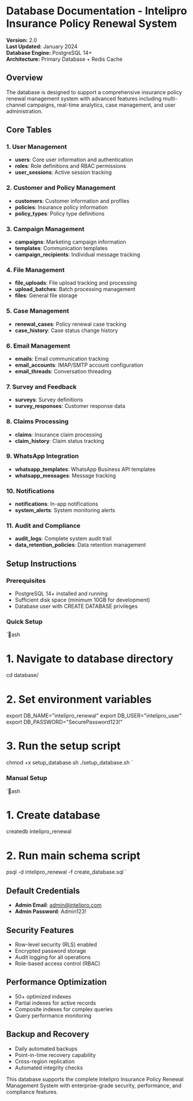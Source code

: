 ﻿# Database Documentation - Intelipro Insurance Policy Renewal System

**Version:** 2.0  
**Last Updated:** January 2024  
**Database Engine:** PostgreSQL 14+  
**Architecture:** Primary Database + Redis Cache

## Overview

The database is designed to support a comprehensive insurance policy renewal management system with advanced features including multi-channel campaigns, real-time analytics, case management, and user administration.

## Core Tables

### 1. User Management
- **users**: Core user information and authentication
- **roles**: Role definitions and RBAC permissions
- **user_sessions**: Active session tracking

### 2. Customer and Policy Management
- **customers**: Customer information and profiles
- **policies**: Insurance policy information
- **policy_types**: Policy type definitions

### 3. Campaign Management
- **campaigns**: Marketing campaign information
- **templates**: Communication templates
- **campaign_recipients**: Individual message tracking

### 4. File Management
- **file_uploads**: File upload tracking and processing
- **upload_batches**: Batch processing management
- **files**: General file storage

### 5. Case Management
- **renewal_cases**: Policy renewal case tracking
- **case_history**: Case status change history

### 6. Email Management
- **emails**: Email communication tracking
- **email_accounts**: IMAP/SMTP account configuration
- **email_threads**: Conversation threading

### 7. Survey and Feedback
- **surveys**: Survey definitions
- **survey_responses**: Customer response data

### 8. Claims Processing
- **claims**: Insurance claim processing
- **claim_history**: Claim status tracking

### 9. WhatsApp Integration
- **whatsapp_templates**: WhatsApp Business API templates
- **whatsapp_messages**: Message tracking

### 10. Notifications
- **notifications**: In-app notifications
- **system_alerts**: System monitoring alerts

### 11. Audit and Compliance
- **audit_logs**: Complete system audit trail
- **data_retention_policies**: Data retention management

## Setup Instructions

### Prerequisites
- PostgreSQL 14+ installed and running
- Sufficient disk space (minimum 10GB for development)
- Database user with CREATE DATABASE privileges

### Quick Setup
`ash
# 1. Navigate to database directory
cd database/

# 2. Set environment variables
export DB_NAME="intelipro_renewal"
export DB_USER="intelipro_user"
export DB_PASSWORD="SecurePassword123!"

# 3. Run the setup script
chmod +x setup_database.sh
./setup_database.sh
`

### Manual Setup
`ash
# 1. Create database
createdb intelipro_renewal

# 2. Run main schema script
psql -d intelipro_renewal -f create_database.sql
`

## Default Credentials
- **Admin Email**: admin@intelipro.com
- **Admin Password**: Admin123!

## Security Features
- Row-level security (RLS) enabled
- Encrypted password storage
- Audit logging for all operations
- Role-based access control (RBAC)

## Performance Optimization
- 50+ optimized indexes
- Partial indexes for active records
- Composite indexes for complex queries
- Query performance monitoring

## Backup and Recovery
- Daily automated backups
- Point-in-time recovery capability
- Cross-region replication
- Automated integrity checks

This database supports the complete Intelipro Insurance Policy Renewal Management System with enterprise-grade security, performance, and compliance features.
